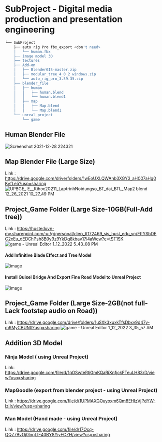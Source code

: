 # SubProject - Digital media production and presentation engineering	

```bash
└── SubProject
    ├── auto rig Pro fbx_export <don't need>
    │   └── human.fbx
    ├── image model 3D
    ├── textures
    ├── Add-on
    │   ├── BlenderGIS-master.zip
    │   ├── modular_tree_4_0_2_windows.zip
    │   └── auto_rig_pro_3.59.35.zip
    ├── blender_file
    │   ├── human
    │   │   ├── human.blend
    │   │   └── human.blend1
    │   ├── map
    │   │   ├── Map.blend
    │   │   └── Map.blend1
    └── unreal_project
        └── game
```
## Human Blender File
![Screenshot 2021-12-28 224321](https://user-images.githubusercontent.com/69444682/147865946-4ac71c5e-8c28-42f7-bb05-10cf34796673.png)


## Map Blender File (Large Size)
Link : https://drive.google.com/drive/folders/1wEoUXLQWAnb3XGY3_aH007aHg0KvfLe5?usp=sharing
![UPBGE_  E__Kihoc20211_LaptrinhNoidungso_BT_dai_BTL_Map2 blend  12_26_2021 10_27_49 PM](https://user-images.githubusercontent.com/69444682/147865955-e737dfe4-23a9-4503-bc10-9ec8392ef9db.png)

## Project_Game Folder (Large Size-10GB(Full-Add tree))
Link : https://husteduvn-my.sharepoint.com/:u:/g/personal/diep_tt172469_sis_hust_edu_vn/EftYSbDEC2xEu_dEDChPsh8B0y9z9YkDq8kbav17l4aWcw?e=tST1SK
![game - Unreal Editor 1_12_2022 5_43_08 PM](https://user-images.githubusercontent.com/69444682/149355700-af2285b0-f323-45d2-b9d4-322c2699beaf.png)
#### Add Infinitive Blade Effect and Tree Model
![image](https://user-images.githubusercontent.com/69444682/149356344-30712c13-4161-491c-a002-89dabfde3e1b.png)
#### Install Quixel Bridge And Export Fine Road Model to Unreal Project
![image](https://user-images.githubusercontent.com/69444682/149357108-38efd87f-66d0-409d-be88-e0fc20de27c1.png)


## Project_Game Folder (Large Size-2GB(not full-Lack footstep audio on Road))
Link : https://drive.google.com/drive/folders/1uSXk3xuxkTfsDbxv9d47y-m9MyCBUNtI?usp=sharing
![game - Unreal Editor 1_12_2022 3_35_57 AM](https://user-images.githubusercontent.com/69444682/149080428-2d50118b-6e03-4308-8fb5-262e00d2000e.png)

## Addition 3D Model 
### Ninja Model ( using Unreal Project)
Link: https://drive.google.com/file/d/1qOSwteRtjGmKQaRiXnfjokFTeuLH83rD/view?usp=sharing
### MapGoodle (export from blender project - using Unreal Project)
Link : https://drive.google.com/file/d/1UPMAXGOuyoxm6Qm8EHIzVjPdYW-lzIlr/view?usp=sharing
### Man Model (Hand made - using Unreal Project)
Link : https://drive.google.com/file/d/17Ocq-QQZ7BvOj0lnqLIF40BY8YiyFCZH/view?usp=sharing
